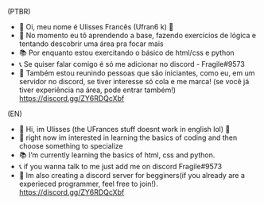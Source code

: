 (PTBR)
- 👋 Oi, meu nome é Ulisses Francês (Ufran6 k) 🤠
- 👀 No momento eu tô aprendendo a base, fazendo exercícios de lógica e tentando descobrir uma área pra focar mais
- 📚 Por enquanto estou exercitando o básico de html/css e python
- 📞 Se quiser falar comigo é só me adicionar no discord - Fragile#9573
- 📡 Também estou reunindo pessoas que são iniciantes, como eu, em um servidor no discord, se tiver interesse só cola e me marca! (se você já tiver experiência na área, pode entrar também!)
https://discord.gg/ZY6RDQcXbf

(EN)
- 👋 Hi, im Ulisses (the UFrances stuff doesnt work in english lol) 🤠
- 👀 right now im interested in learning the basics of coding and then choose something to specialize
- 📚 I’m currently learning the basics of html, css and python.
- 📞 if you wanna talk to me just add me on discord Fragile#9573
- 📡 Im also creating a discord server for begginers(if you already are a experieced programmer, feel free to join!).
https://discord.gg/ZY6RDQcXbf

<!---
UFran6/UFran6 is a ✨ special ✨ repository because its `README.md` (this file) appears on your GitHub profile.
You can click the Preview link to take a look at your changes.
--->

